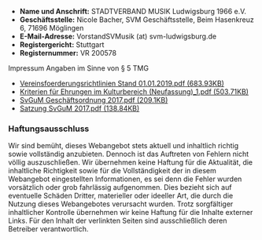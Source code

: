 - __Name und Anschrift:__ STADTVERBAND MUSIK  Ludwigsburg 1966 e.V.
- __Geschäftsstelle:__ Nicole Bacher, SVM Geschäftsstelle, Beim Hasenkreuz 6, 71696 Möglingen
- __E-Mail-Adresse:__ <script language='javascript' type='text/javascript'><!--
                      //
                      x = '&#64;';
                      eml = '&#86;&#111;&#114;&#115;&#116;&#97;&#110;&#100;&#83;&#86;&#77;&#117;&#115;&#105;&#107;' + x + '&#115;&#118;&#109;&#45;&#108;&#117;&#100;&#119;&#105;&#103;&#115;&#98;&#117;&#114;&#103;&#46;&#100;&#101;';
                      msg = '&#86;&#111;&#114;&#115;&#116;&#97;&#110;&#100;&#83;&#86;&#77;&#117;&#115;&#105;&#107;' + x + '&#115;&#118;&#109;&#45;&#108;&#117;&#100;&#119;&#105;&#103;&#115;&#98;&#117;&#114;&#103;&#46;&#100;&#101;';
                      out = '<a href="mailto:' + eml + '">' + msg + '</a>';
                      document.write(out);
                      // -->
                      </script>
                      <noscript>
                      &#86;&#111;&#114;&#115;&#116;&#97;&#110;&#100;&#83;&#86;&#77;&#117;&#115;&#105;&#107; (at) &#115;&#118;&#109;&#45;&#108;&#117;&#100;&#119;&#105;&#103;&#115;&#98;&#117;&#114;&#103;&#46;&#100;&#101; 
                      </noscript>
 - __Registergericht:__ Stuttgart
- __Registernummer:__ VR 200578

Impressum Angaben im Sinne von § 5 TMG

- [Vereinsfoerderungsrichtlinien Stand 01.01.2019.pdf (683.93KB)](https://www.svm-ludwigsburg.de/.cm4all/uproc.php/0/Vereinsfoerderungsrichtlinien%20Stand%2001.01.2019.pdf?cdp=a&_=16ddee5b8a0)
- <a href="https://www.svm-ludwigsburg.de/.cm4all/uproc.php/0/Kriterien%20f%C3%BCr%20Ehrungen%20im%20Kulturbereich%20(Neufassung)_1.pdf?cdp=a&_=16e7df28c70">
  Kriterien für Ehrungen im Kulturbereich (Neufassung)_1.pdf (503.71KB)</a>
- [SvGuM Geschäftsordnung 2017.pdf (209.1KB)](https://www.svm-ludwigsburg.de/.cm4all/uproc.php/0/SvGuM%20Gesch%C3%A4ftsordnung%202017.pdf?cdp=a&_=15cf3522168)
- [Satzung SvGuM 2017.pdf (138.84KB)](https://www.svm-ludwigsburg.de/.cm4all/uproc.php/0/Satzung%20SvGuM%202017.pdf?cdp=a&_=15cf35238d8)


### Haftungsausschluss
Wir sind bemüht, dieses Webangebot stets aktuell und inhaltlich richtig sowie vollständig anzubieten. Dennoch ist das Auftreten von Fehlern   nicht völlig auszuschließen. Wir übernehmen keine Haftung für die Aktualität, die inhaltliche Richtigkeit sowie für die Vollständigkeit der in diesem Webangebot eingestellten Informationen, es sei denn die Fehler wurden vorsätzlich oder grob fahrlässig aufgenommen.
Dies bezieht sich auf eventuelle Schäden Dritter, materieller oder ideeller Art, die durch die Nutzung dieses Webangebotes verursacht wurden.
Trotz sorgfältiger inhaltlicher Kontrolle übernehmen wir keine Haftung für die Inhalte externer Links.
Für den Inhalt der verlinkten Seiten sind ausschließlich deren Betreiber verantwortlich. 

